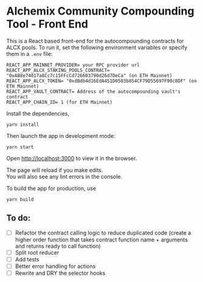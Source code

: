 # Alchemix Community Compounding Tool - Front End 

This is a React based front-end for the autocompounding contracts for ALCX pools.
To run it, set the following environment variables or specify them in a `.env` file:

```
REACT_APP_MAINNET_PROVIDER= your RPC provider url
REACT_APP_ALCX_STAKING_POOLS_CONTRACT= "0xAB8e74017a8Cc7c15FFcCd726603790d26d7DeCa" (on ETH Mainnet)
REACT_APP_ALCX_TOKEN= "0xdBdb4d16EdA451D0503b854CF79D55697F90c8DF" (on ETH Mainnet)
REACT_APP_VAULT_CONTRACT= Address of the autocompounding vault's contract
REACT_APP_CHAIN_ID= 1 (for ETH Mainnet)
```
Install the dependencies,

`yarn install`

Then launch the app in development mode: 

`yarn start`

Open [http://localhost:3000](http://localhost:3000) to view it in the browser.

The page will reload if you make edits.\
You will also see any lint errors in the console.

To build the app for production, use 

`yarn build`


## To do:

- [ ] Refactor the contract calling logic to reduce duplicated code (create a higher order function that takes contract function name + arguments and returns ready to call function)
- [ ] Split root reducer
- [ ] Add tests
- [ ] Better error handling for actions
- [ ] Rewrite and DRY the selector hooks